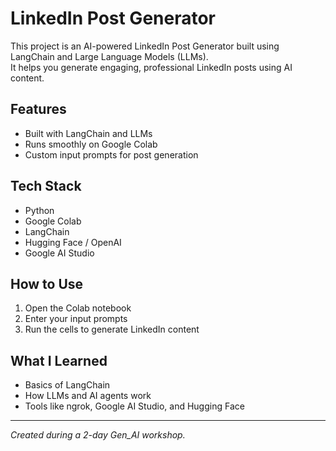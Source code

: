 # LinkedIn Post Generator 

This project is an AI-powered LinkedIn Post Generator built using LangChain and Large Language Models (LLMs).  
It helps you generate engaging, professional LinkedIn posts using AI content.

##  Features
- Built with LangChain and LLMs
- Runs smoothly on Google Colab
- Custom input prompts for post generation

##  Tech Stack
- Python
- Google Colab
- LangChain
- Hugging Face / OpenAI
- Google AI Studio

##  How to Use
1. Open the Colab notebook
2. Enter your input prompts
3. Run the cells to generate LinkedIn content

##  What I Learned
- Basics of LangChain
- How LLMs and AI agents work
- Tools like ngrok, Google AI Studio, and Hugging Face

---

*Created during a 2-day Gen_AI workshop.*

